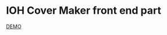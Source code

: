# IOH Cover Maker front end part
[DEMO](https://cover-maker-test-weichiachang.c9users.io/cover-maker-test/test.html)

